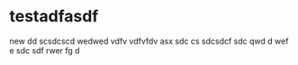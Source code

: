 # testadfasdf
new
dd
scsdcscd
wedwed
vdfv
vdfvfdv
asx
sdc
cs
sdcsdcf
sdc
qwd
d
wef
e
sdc
sdf
rwer
fg
d

